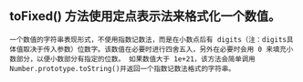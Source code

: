 ## toFixed() 方法使用定点表示法来格式化一个数值。
```
一个数值的字符串表现形式，不使用指数记数法，而是在小数点后有 digits（注：digits具体值取决于传入参数）位数字。该数值在必要时进行四舍五入，另外在必要时会用 0 来填充小数部分，以便小数部分有指定的位数。 如果数值大于 1e+21，该方法会简单调用 Number.prototype.toString()并返回一个指数记数法格式的字符串。
```

